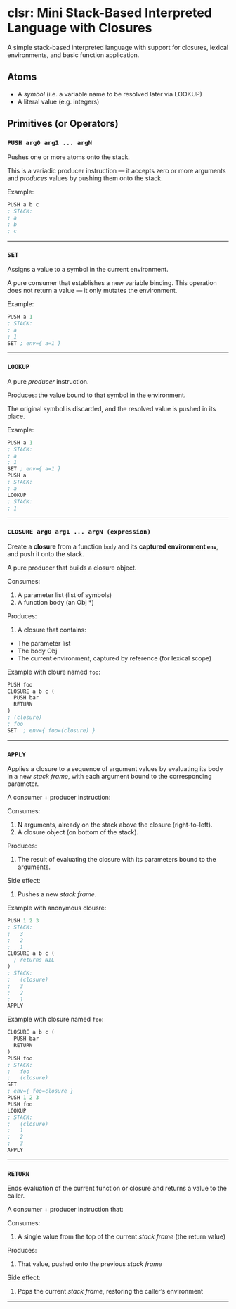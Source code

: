 # clsr: Mini Stack-Based Interpreted Language with Closures

A simple stack-based interpreted language with support for closures, lexical environments, and basic function application.

## Atoms

- A *symbol* (i.e. a variable name to be resolved later via LOOKUP)
- A literal value (e.g. integers)

## Primitives (or Operators)

### `PUSH arg0 arg1 ... argN`
Pushes one or more atoms onto the stack.

This is a variadic producer instruction — it accepts zero or more arguments and *produces* values by pushing them onto the stack.

Example:

```lisp
PUSH a b c
; STACK:
; a
; b
; c
```

---

### `SET`
Assigns a value to a symbol in the current environment.

A pure consumer that establishes a new variable binding. This operation does not return a value — it only mutates the environment.

Example:

```lisp
PUSH a 1
; STACK:
; a
; 1
SET ; env={ a=1 }
```

---

### `LOOKUP`
A pure *producer* instruction.

Produces: the value bound to that symbol in the environment.

The original symbol is discarded, and the resolved value is pushed in its place.

Example:

```lisp
PUSH a 1 
; STACK:
; a
; 1
SET ; env={ a=1 }
PUSH a
; STACK:
; a
LOOKUP
; STACK:
; 1
```

---

### `CLOSURE arg0 arg1 ... argN (expression)`
Create a **closure** from a function `body` and its **captured environment `env`**, and push it onto the stack.

A pure producer that builds a closure object.

Consumes:
1. A parameter list (list of symbols)
1. A function body (an Obj *)

Produces:
1. A closure that contains:
  - The parameter list
  - The body Obj
  - The current environment, captured by reference (for lexical scope)

Example with cloure named `foo`:

```lisp
PUSH foo
CLOSURE a b c (
  PUSH bar
  RETURN
)
; (closure)
; foo
SET  ; env={ foo=(closure) }
```

---

### `APPLY`
Applies a closure to a sequence of argument values by evaluating its body in a new *stack frame*, with each argument bound to the corresponding parameter.

A consumer + producer instruction:

Consumes:
1. N arguments, already on the stack above the closure (right-to-left).
1. A closure object (on bottom of the stack).

Produces:
1. The result of evaluating the closure with its parameters bound to the arguments.

Side effect:
1. Pushes a new *stack frame*.

Example with anonymous clousre:

```lisp
PUSH 1 2 3
; STACK:
;   3
;   2
;   1
CLOSURE a b c (
  ; returns NIL
)
; STACK:
;   (closure)
;   3
;   2
;   1
APPLY
```

Example with closure named `foo`:

```lisp
CLOSURE a b c (
  PUSH bar
  RETURN
)
PUSH foo
; STACK:
;   foo
;   (closure)
SET
; env={ foo=closure }
PUSH 1 2 3
PUSH foo
LOOKUP
; STACK:
;   (closure)
;   1
;   2
;   3
APPLY
```

---

### `RETURN`
Ends evaluation of the current function or closure and returns a value to the caller.

A consumer + producer instruction that:

Consumes:
1. A single value from the top of the current *stack frame* (the return value)

Produces:
1. That value, pushed onto the previous *stack frame*

Side effect:
1. Pops the current *stack frame*, restoring the caller’s environment
---
